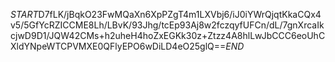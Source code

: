 $START$D7fLK/jBqkO23FwMQaXn6XpPZgT4m1LXVbj6/iJ0iYWrQjqtKkaCQx4v5/5GfYcRZICCME8Lh/LBvK/93Jhg/tcEp93Aj8w2fczqyfUFCn/dL/7gnXrcaIkcjwD9D1/JQW42CMs+h2uheH4hoZxEGKk30z+Ztzz4A8hlLwJbCCC6eoUhCXldYNpeWTCPVMXE0QFlyEPO6wDiLD4eO25glQ==$END$